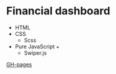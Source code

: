 # Financial dashboard

- HTML
- CSS
  - Scss
- Pure JavaScript +
  - Swiper.js
 
  
 
[GH-pages](https://ok-webdev.github.io/financial-dashboard/)
